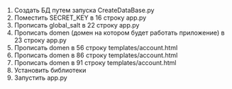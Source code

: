 1. Создать БД путем запуска CreateDataBase.py
2. Поместить SECRET_KEY в 16 строку app.py
3. Прописать global_salt в 22 строку app.py
4. Прописать domen (домен на котором будет работать приложение) в 23 строку app.py
5. Прописать domen  в 56 строку templates/account.html
6. Прописать domen  в 86 строку templates/account.html
7. Прописать domen  в 91 строку templates/account.html
8. Установить библиотеки
9. Запустить app.py
